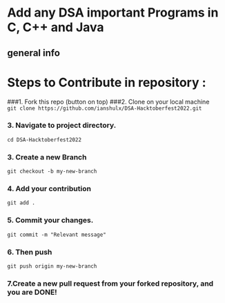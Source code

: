 # Add any DSA important Programs in C, C++ and Java
<h2>general info</h2>


# Steps to Contribute in repository :

###1. Fork this repo (button on top)
###2. Clone on your local machine<br>
`git clone https://github.com/ianshulx/DSA-Hacktoberfest2022.git`

### 3. Navigate to project directory.
`cd DSA-Hacktoberfest2022`
### 3. Create a new Branch
`git checkout -b my-new-branch`
### 4. Add your contribution
`git add .`
### 5. Commit your changes.
`git commit -m "Relevant message"`
### 6. Then push
`git push origin my-new-branch`<br>
### 7.Create a new pull request from your forked repository, and you are DONE!


<img src="https://miro.medium.com/max/1400/1*-EFdnPuVrwUOmYte11v0OA.png" alt="" class="href">

